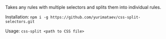 Takes any rules with multiple selectors and splits them into individual rules.

Installation:
```npm i -g https://github.com/yurimataev/css-split-selectors.git```

Usage:
```css-split <path to CSS file>```